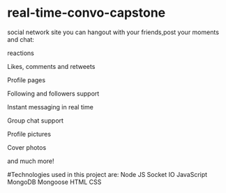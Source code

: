 ﻿# real-time-convo-capstone
social network site you can hangout with your friends,post your moments and chat:

reactions

Likes, comments and retweets

Profile pages

Following and followers support

Instant messaging in real time

Group chat support

Profile pictures

Cover photos

and much more!

#Technologies used in this project are:
Node JS
Socket IO
JavaScript
MongoDB
Mongoose
HTML
CSS
